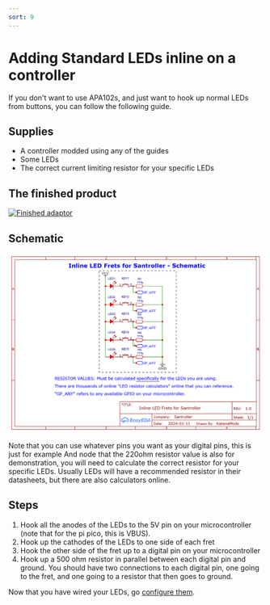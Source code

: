 ```yaml
---
sort: 9
---
```

# Adding Standard LEDs inline on a controller
If you don't want to use APA102s, and just want to hook up normal LEDs from buttons, you can follow the following guide.
## Supplies
* A controller modded using any of the guides
* Some LEDs
* The correct current limiting resistor for your specific LEDs

## The finished product
[![Finished adaptor](/assets/images/inline-led.jpg)](/assets/images/inline-led.jpg)

## Schematic
[![Schematic](/assets/images/led.png)](/assets/images/led.png)

Note that you can use whatever pins you want as your digital pins, this is just for example
And node that the 220ohm resistor value is also for demonstration, you will need to calculate the correct resistor for your specific LEDs.
Usually LEDs will have a recommended resistor in their datasheets, but there are also calculators online.

## Steps
1. Hook all the anodes of the LEDs to the 5V pin on your microcontroller (note that for the pi pico, this is VBUS).
2. Hook up the cathodes of the LEDs to one side of each fret
3. Hook the other side of the fret up to a digital pin on your microcontroller
4. Hook up a 500 ohm resistor in parallel between each digital pin and ground. You should have two connections to each digital pin, one going to the fret, and one going to a resistor that then goes to ground.

Now that you have wired your LEDs, go [configure them](https://santroller.tangentmc.net/tool/using.html).